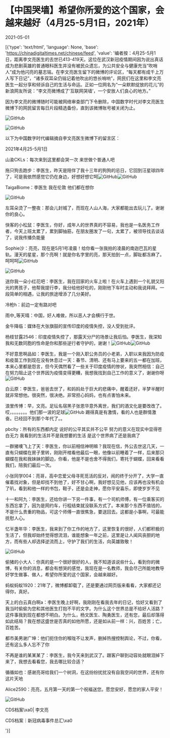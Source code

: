 # 【中国哭墙】希望你所爱的这个国家，会越来越好（4月25-5月1日，2021年）

2021-05-01

[{'type': 'text/html', 'language': None, 'base': 'https://chinadigitaltimes.net/chinese/feed', 'value': '编者按：4月25-5月1日，距离李文亮医生的去世已413-419天。这位在武汉新冠疫情期间因为说出真话成为悲剧英雄的普通眼科医生并没有被民众遗忘，为公共安全与健康充当“吹哨人”成为他闪亮的墓志铭。在李文亮医生留下的微博的评论区，“每天都有成千上万人写下日记”，“诸多双耳朵仍铭记着他吹出的悠长哨响”，网民们在这里和李文亮医生一起分享和倾诉自己的生活与命运。正如一位网名为“一朵默默绽放的花儿”的新浪网友所说：“李文亮微博成了‘互联网哭墙’，一个安放人们良心的地方。”

因为李文亮的微博随时可能被网络审查部门下令删除，中国数字时代对李文亮医生微博下的网民留言每日片段精选备份，直到该微博账号被关闭为止。

![GitHub](https://chinadigitaltimes.net/chinese/files/2020/03/Screenshot-2020-03-13-10.48.21.png)

![GitHub](https://chinadigitaltimes.net/chinese/files/2020/03/Screenshot-2020-03-15-11.01.33.png)

以下为中国数字时代编辑摘自李文亮医生微博下的留言区：

2021年4月25-5月1日

山渝CKLs：每次来到这里都会哭一次 来世做个普通人吧

拖只狗去跑步：李医生，昨天是陪伴了我十三年的狗狗的忌日，它回到汪星球四年了，可是我依然感觉它仍在身边，好想好想它呵![GitHub](https://img.t.sinajs.cn/t4/appstyle/expression/ext/normal/6e/2018new_leimu_org.png)![GitHub](https://img.t.sinajs.cn/t4/appstyle/expression/ext/normal/6e/2018new_leimu_org.png)

TaigaBiome：李医生 我在伦敦 他们都在想你

![GitHub](https://chinadigitaltimes.net/chinese/files/2021/04/image-1619816507145.png)

左耳朵烫了一整夜：那会儿封城了，而现在人山人海，大家都能出去玩儿了。谢谢你的良心。

快客的小松鼠：李医生，你好，成年人的世界真的不容易，我也是一名医务工作者，今天上班太累了，累到脚抽筋，在朋友圈发了一句，太累了，被领导找去谈话了，说我传播负能量

Sophie沙：亮亮，现在是5月1号凌晨！给你看一张我拍的凌晨的南迦巴瓦的星轨。漫天的星星，那个亮啊！就是你名字里的亮，那天拍到一点，脚趾都冻麻了。呵呵呵![GitHub](https://s.w.org/images/core/emoji/13.0.1/72x72/1f92d.png) 

![GitHub](https://chinadigitaltimes.net/chinese/files/2021/04/image-1619816088719.png)

送你我一朵小红花吧：李医生，我在回家的火车上啦！在火车上遇到一个礼貌又阳光的男孩子，他帮我提行李，我分给他好吃的，刚刚他下车时主动和我说拜拜。一段简单的相遇，让我的旅途增添了几分美好。

冷枪h：前边一定有路对吧

雨中_等天晴：中国，好人难做，所以恶人才会横行于世。

金牛降临：媒体在大张旗鼓的宣传印度的疫情失控，没人受到批评。

杨枝甘露2546：印度疫情失控了，那露天分尸的场景让我后怕。李医生，我深知我和无数同胞的性命是你和那些逆行者守护的，谢谢！![GitHub](https://img.t.sinajs.cn/t4/appstyle/expression/ext/normal/6e/2018new_leimu_org.png)![GitHub](https://img.t.sinajs.cn/t4/appstyle/expression/ext/normal/6e/2018new_leimu_org.png)

不好意思啊品如：李医生，我是一个刚入职公务员的小老弟，入职以来我因为防疫和疫苗工作到现在没有休息过一天：春节、清明、还有马上要来的五一都在加班，本来心里都是怨言，但今天偶然看了一些关于印度疫情的惨状，我突然相信：自己在努力阻止这个世界因为疫情变得更糟，我想我找到自己工作的意义了，谢谢你呀![GitHub](https://img.t.sinajs.cn/t4/appstyle/expression/ext/normal/f6/2018new_aini_org.png)

白云原：李医生，爸爸去世了，和妈妈处于巨大的悲痛中，醒着还好，半梦半醒时就非常想他。很突然，很决绝。非常担心妈妈，也有点害怕未来。

浪里传博：早，文亮。足坛名宿黑子张恩华意外离世，我们的酒文化是要改改了。哎，。。。。。。。他们那一波的足球![GitHub](https://s.w.org/images/core/emoji/13.0.1/72x72/26bd.png) 踢得真是有激情，看的人也是群情激奋。已经回不到那个年代了。。

pbclty：所有的东西都内定 说好的公平其实并不公平  努力的意义在现实中显得苍白无力 我看到的生活并不是我想要的生活  是这个世界病了还是我病了

一群猪噢飞上了天：李医生，你以前相信神明嘛？我现在信，外公去世这几天，一直有只蝴蝶在房子里转，刚刚开棺看他最后一眼，他像以前睡着了一样，后来那只蝴蝶在我和我妹妹的脚边，你看，他是不是也舍不得我们，寄托于蝴蝶，回来看看我们，陪我们最后一次。

小张同学004：亮哥，高中恋爱父母寻死觅活的反对，闹的终于分开了，大学一直催着找对象，但是却找不到他了，好不甘心啊，我好想见见他，应该再也没有机会了叭，看到和他一样的书包，鞋子，还是会走神，愿你平安喜乐，即使岁岁不见

十一和阿九：李医生，还给你讲一下另一件事，有一个司机师傅，有一位乘客买的东西忘拿了，因为是网约车，行程结束就没联系方式了。本来那个东西不值钱的，不是什么贵重的物品，可这个师傅一直很焦急，要送回去。这都是小事啊，可最能抚慰人心。

忆半盏年华：李医生，我来到了你工作的地方了，这里恢复的很好，人们都积极的生活了，但我却始终觉得想流泪，谁能想象一年之前，这里是让人闻风丧胆的地方，而有些人却选择逆流而上，守护了我们的生活，向英雄致敬！

![GitHub](https://chinadigitaltimes.net/chinese/files/2021/04/image-1619863042111.png)

偷猪的小大人：你真的是一个很好很好的人，我不知道该说些什么，看到你的微博，有关你的消息，都会有想哭的感觉，我现在是一名教师，我会尽己所能地教导好学生做事、做人，希望你所爱的这个国家，会越来越好。

蚂蚁蚂蚁1920：21年了，微博都卸载了，还是要通过网页版来看看，大家都还记得你，真好。

天上的白云真白啊a：李医生晚上好啊，我刚刚在看我去年的日记，恰好又看到了我当时偷偷为您和其他医生打抱不平的文字。为什么这个世界总是不给好人活路？这件事我到现在都想不明白。为什么，杨文医生、陶勇医生，还有您，最后却落得如此结局？我在想这盛世是否真的如他所愿，还是如从前一样：兴，百姓苦；亡，百姓苦。

都市美男谢广坤：他们扼住你的喉咙不让发声，删掉热搜控制舆论，不过，你看，还有这么多人忘不了你

不再是谁的某某某了：李医生，我今天来到武汉了。跟客户聊到动容处就眼泪掉下来了，我想去看看您，我去哪比较合适？

循循如也：感谢亮哥给我们一个树洞，在这纷纷扰扰没有自我空间的世界，还有你这片天地

Alice2590：亮亮，五月第一天的第一个祝福送您。愿您安好，愿您的家人平安！



![GitHub](https://chinadigitaltimes.net/chinese/files/2020/03/37-150x150.jpg)

CDS档案\xa0| 李文亮

CDS档案｜新冠病毒事件总汇\xa0

'}]